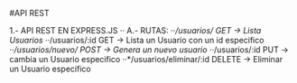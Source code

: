 #API REST

1.- API REST EN EXPRESS.JS
·· A.- RUTAS: 
··*/usuarios/ GET -> Lista Usuarios
··*/usuarios/:id GET -> Lista un Usuario con un id especifico
··*/usuarios/nuevo/ POST -> Genera un nuevo usuario
··*/usuarios/:id PUT -> cambia un Usuario especifico
··*/usuarios/eliminar/:id DELETE -> Eliminar un Usuario especifico
